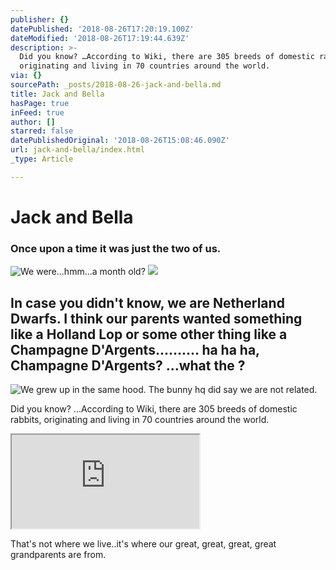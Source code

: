 ```yaml
---
publisher: {}
datePublished: '2018-08-26T17:20:19.100Z'
dateModified: '2018-08-26T17:19:44.639Z'
description: >-
  Did you know? …According to Wiki, there are 305 breeds of domestic rabbits,
  originating and living in 70 countries around the world.
via: {}
sourcePath: _posts/2018-08-26-jack-and-bella.md
title: Jack and Bella
hasPage: true
inFeed: true
author: []
starred: false
datePublishedOriginal: '2018-08-26T15:08:46.090Z'
url: jack-and-bella/index.html
_type: Article

---
```

# Jack and Bella

### Once upon a time it was just the two of us.
![We were...hmm...a month old?](https://the-grid-user-content.s3-us-west-2.amazonaws.com/e217328a-d23a-4ce4-9042-e2c991afbdd4.jpg)
![](https://imgflo.herokuapp.com/graph/2b2431f8e7ba7b0/1bf4f4a3493ddf53cb682ccb9ae454d4/croprotate.jpg?cropheight=749&cropwidth=1008&degrees=0&input=https%3A%2F%2Fthe-grid-user-content.s3-us-west-2.amazonaws.com%2F9057738d-5082-4650-98a9-d5e6ad16b596.jpg&x=8&y=0)

## In case you didn't know, we are Netherland Dwarfs. I think our parents wanted something like a Holland Lop or some other thing like a Champagne D'Argents.......... ha ha ha, Champagne D'Argents? ...what the ?
![We grew up in the same hood. The bunny hq did say we are not related. ](https://s3-us-west-2.amazonaws.com/the-grid-img/p/ee7ad85891a06d3c71e3cf2d7d4cdd362c720b48.jpg)

Did you know? ...According to Wiki, there are 305 breeds of domestic rabbits, originating and living in 70 countries around the world.

<iframe src="https://the-grid.github.io/ed-location/?latitude=51.83577752045248&amp;longitude=5.2734375&amp;zoom=3&amp;address=Netherlands" style=""></iframe>

That's not where we live..it's where our great, great, great, great grandparents are from.